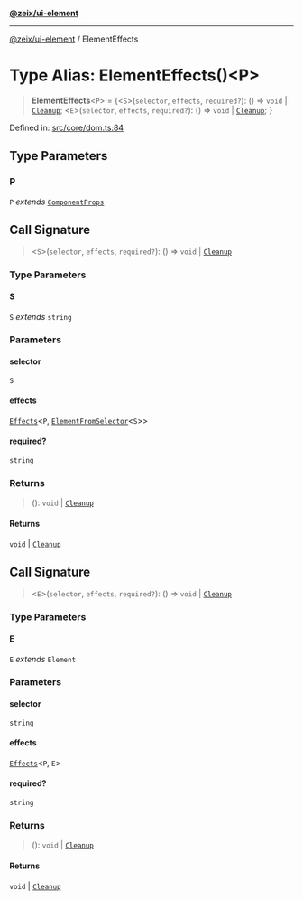 [**@zeix/ui-element**](../README.md)

***

[@zeix/ui-element](../globals.md) / ElementEffects

# Type Alias: ElementEffects()\<P\>

> **ElementEffects**\<`P`\> = \{\<`S`\>(`selector`, `effects`, `required?`): () => `void` \| [`Cleanup`](Cleanup.md); \<`E`\>(`selector`, `effects`, `required?`): () => `void` \| [`Cleanup`](Cleanup.md); \}

Defined in: [src/core/dom.ts:84](https://github.com/zeixcom/ui-element/blob/0e9d08172859c87c6105be70cfb907fbb6767271/src/core/dom.ts#L84)

## Type Parameters

### P

`P` *extends* [`ComponentProps`](ComponentProps.md)

## Call Signature

> \<`S`\>(`selector`, `effects`, `required?`): () => `void` \| [`Cleanup`](Cleanup.md)

### Type Parameters

#### S

`S` *extends* `string`

### Parameters

#### selector

`S`

#### effects

[`Effects`](Effects.md)\<`P`, [`ElementFromSelector`](ElementFromSelector.md)\<`S`\>\>

#### required?

`string`

### Returns

> (): `void` \| [`Cleanup`](Cleanup.md)

#### Returns

`void` \| [`Cleanup`](Cleanup.md)

## Call Signature

> \<`E`\>(`selector`, `effects`, `required?`): () => `void` \| [`Cleanup`](Cleanup.md)

### Type Parameters

#### E

`E` *extends* `Element`

### Parameters

#### selector

`string`

#### effects

[`Effects`](Effects.md)\<`P`, `E`\>

#### required?

`string`

### Returns

> (): `void` \| [`Cleanup`](Cleanup.md)

#### Returns

`void` \| [`Cleanup`](Cleanup.md)
